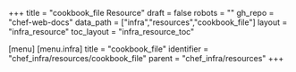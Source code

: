+++
title = "cookbook_file Resource"
draft = false
robots = ""
gh_repo = "chef-web-docs"
data_path = ["infra","resources","cookbook_file"]
layout = "infra_resource"
toc_layout = "infra_resource_toc"

[menu]
  [menu.infra]
    title = "cookbook_file"
    identifier = "chef_infra/resources/cookbook_file"
    parent = "chef_infra/resources"
+++

<!-- The contents of this page are automatically generated from the cookbook_file.yaml file in the data/infra/resources directory. -->
<!-- To suggest a change, edit the https://github.com/chef/chef/blob/main/lib/chef/resource/cookbook_file.rb file and submit a pull request to the https://github.com/chef/chef repository. -->
<!-- markdownlint-disable-file -->
